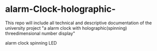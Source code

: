 # alarm-Clock-holographic-
This repo will include all technical and descriptive documentation of the university project "a alarm clock with holographic(spinning) threedimensional number display"


alarm clock spinning LED
